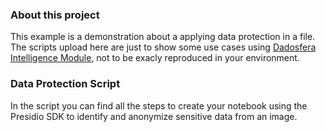 ### About this project
This example is a demonstration about a applying data protection in a file. The scripts upload here are just to show some use cases using [Dadosfera Intelligence Module](https://docs.dadosfera.ai/docs/intelig%C3%AAncia), not to be exacly reproduced in your environment.

### Data Protection Script
In the script you can find all the steps to create your notebook using the Presidio SDK to identify and anonymize sensitive data from an image.
